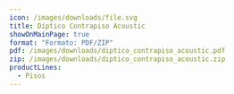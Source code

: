 ```yaml
---
icon: /images/downloads/file.svg
title: Díptico Contrapiso Acoustic
showOnMainPage: true
format: "Formato: PDF/ZIP"
pdf: /images/downloads/diptico_contrapiso_acoustic.pdf
zip: /images/downloads/diptico_contrapiso_acoustic.zip
productLines:
  - Pisos
---
```


